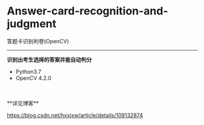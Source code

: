 # Answer-card-recognition-and-judgment
答题卡识别判卷(OpenCV)

---



**识别出考生选择的答案并能自动判分**

- Python3.7
- OpenCV 4.2.0


<br>
<br>
**详见博客**

https://blog.csdn.net/hxxjxw/article/details/109132874
